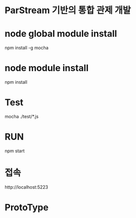 # ParStream 기반의 통합 관제 개발

# node global module install
npm install -g mocha

# node module install
npm install

# Test
mocha ./test/*.js

# RUN
npm start

# 접속
http://localhost:5223

# ProtoType 
